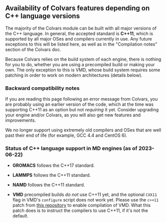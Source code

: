 ## Availability of Colvars features depending on C++ language versions

The majority of the Colvars module can be built with all major versions of the C++ language.  In general, the accepted standard is **C++11**, which is supported by all major OSes and compilers currently in use.  Any future exceptions to this will be listed here, as well as in the "Compilation notes" section of the Colvars doc.

Because Colvars relies on the build system of each engine, there is nothing for you to do, whether you are using a precompiled build or making your own.  The only exception to this is VMD, whose build system requires some patching in order to work on modern architectures (details below).


### Backward compatibility notes

If you are reading this page following an error message from Colvars, you are probably using an earlier version of the code, which at the time was supporting C++11 as an option but not *requiring* it yet.  Consider upgrading your engine and/or Colvars, as you will also get new features and improvements.

We no longer support using extremely old compilers and OSes that are well past their end of life (for example, GCC 4.4 and CentOS 6).


### Status of C++ language support in MD engines (as of 2023-06-22)

- **GROMACS** follows the C++17 standard.

- **LAMMPS** follows the C++11 standard.

- **NAMD** follows the C++11 standard.

- **VMD** precompiled builds *do not* use C++11 yet, and the optional `CXX11` flag in VMD's `configure` script does not work yet.  Please use the `c++11` patch from [this repository](https://github.com/giacomofiorin/vmd-patches/) to enable compilation of VMD.  What this patch does is to instruct the compilers to use C++11, if it's not the default.
